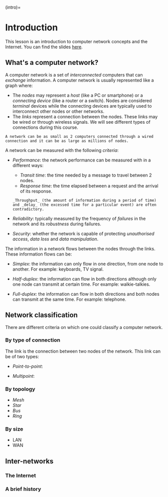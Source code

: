 (intro)=
# Introduction

This lesson is an introduction to computer network concepts and the Internet.
You can find the slides [here](slides/introduction.odp).

## What's a computer network?

A computer network is a set of _interconnected_ computers that can _exchange_ information.
A computer network is usually represented like a graph where:

- The _nodes_ may represent a _host_ (like a PC or smartphone) or a _connecting device_ (like a router or a switch).
  Nodes are considered _terminal_ devices while the connecting devices are typically used to interconnect other nodes or other networks.
- The _links_ represent a connection between the nodes. These links may be wired or through wireless signals. We will see different types of connections during this course.


```{note}
A network can be as small as 2 computers connected through a wired connection and it can be as large as millions of nodes.
```

A network can be measured with the following _criteria_:

- _Performance_: the network performance can be measured with in a different ways:

  - _Transit time_: the time needed by a message to travel between 2 nodes.
  - _Response time_: the time elapsed between a request and the arrival of its response.

  ```{note}
  _Throughput_ (the amount of information during a period of time) and _delay_ (the excessed time for a particular event) are often contradictory.
  ```

- _Reliability_: typically measured by the frequency of _failures_ in the network and its _robustness_ during failures.

- _Security_: whether the network is capable of protecting _unauthorised access_, _data loss_ and _data manipulation_.

The information in a network flows between the nodes through the links.
These information flows can be:

- _Simplex_: the information can only flow in one direction, from one node to another.
  For example: keyboards, TV signal.

- _Half-duplex_: the information can flow in both directions although only one node can transmit at certain time.
  For example: walkie-talkies.

- _Full-duplex_: the information can flow in both directions and both nodes can transmit at the same time.
  For example: telephone.

## Network classification

There are different criteria on which one could classify a computer network.

### By type of connection

The link is the connection between two nodes of the network.
This link can be of two types:

- _Point-to-point_:

- _Multipoint_:

### By topology

- _Mesh_
- _Star_
- _Bus_
- _Ring_

### By size

- LAN
- WAN

## Inter-networks

### The Internet
### A brief history
